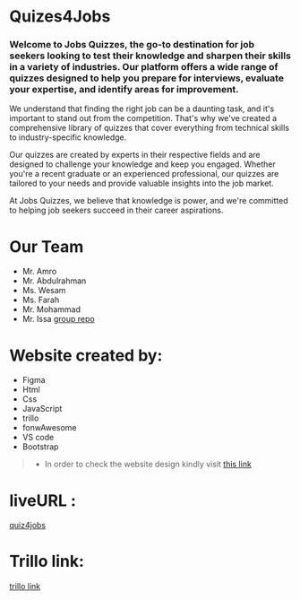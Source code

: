 # Quizes4Jobs
### Welcome to Jobs Quizzes, the go-to destination for job seekers looking to test their knowledge and sharpen their skills in a variety of industries. Our platform offers a wide range of quizzes designed to help you prepare for interviews, evaluate your expertise, and identify areas for improvement.

We understand that finding the right job can be a daunting task, and it's important to stand out from the competition. That's why we've created a comprehensive library of quizzes that cover everything from technical skills to industry-specific knowledge.

Our quizzes are created by experts in their respective fields and are designed to challenge your knowledge and keep you engaged. Whether you're a recent graduate or an experienced professional, our quizzes are tailored to your needs and provide valuable insights into the job market.

At Jobs Quizzes, we believe that knowledge is power, and we're committed to helping job seekers succeed in their career aspirations.

# Our Team

+ Mr. Amro
+ Mr. Abdulrahman
+ Ms. Wesam
+ Ms. Farah
+ Mr. Mohammad
+ Mr. Issa
[group repo ](https://github.com/Group-4-Quiz-Website/G4-Quiz-Website.git)
# Website created by:

+ Figma
+ Html
+ Css
+ JavaScript
+ trillo
+ fonwAwesome
+ VS code
+ Bootstrap

>* In order to check the website design kindly visit [this link](https://www.figma.com/file/01KIUS6NMMtCpUNXnc12SY/Quiz-Project?node-id=37-764&t=SKxRpDyo9d2I1iFE-0)

# liveURL :
[quiz4jobs](https://wesam-ahmad.github.io/QuizWebsiteProject/)

# Trillo link:
[trillo link](https://trello.com/b/pUsDDPlh/group-4-quiz-webbsite)
